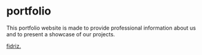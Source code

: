 # portfolio

This portfolio website is made to provide professional information about us and to present a showcase of our projects.

[fidriz.](fidriz.online)
